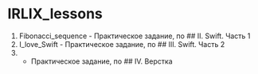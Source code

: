 # IRLIX_lessons

1. Fibonacci_sequence - Практическое задание, по ## II. Swift. Часть 1
2. I_love_Swift - Практическое задание, по ## III. Swift. Часть 2
3. - Практическое задание, по ## IV. Верстка
